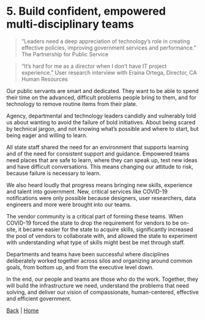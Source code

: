 # 5. Build confident, empowered multi-disciplinary teams

>“Leaders need a deep appreciation of technology’s role in creating effective policies, improving government services and performance.”
The Partnership for Public Service

>“It’s hard for me as a director when I don’t have IT project experience.”
User research interview with Eraina Ortega, Director, CA Human Resources

Our public servants are smart and dedicated. They want to be able to spend their time on the advanced, difficult problems people bring to them, and for technology to remove routine items from their plate. 

Agency, departmental and technology leaders candidly and vulnerably told us about wanting to avoid the failure of bold initiatives. About being scared by technical jargon, and not knowing what’s possible and where to start, but being eager and willing to learn. 

All state staff shared the need for an environment that supports learning and of the need for consistent support and guidance. Empowered teams need places that are safe to learn, where they can speak up, test new ideas and have difficult conversations. This means changing our attitude to risk, because failure is necessary to learn. 

We also heard loudly that progress means bringing new skills, experience and talent into government. New, critical services like COVID-19 notifications were only possible because designers, user researchers, data engineers and more were brought into our teams.

The vendor community is a critical part of forming these teams. When COVID-19 forced the state to drop the requirement for vendors to be on-site, it became easier for the state to acquire skills, significantly increased the pool of vendors to collaborate with, and allowed the state to experiment with understanding what type of skills might best be met through staff. 

Departments and teams have been successful where disciplines deliberately worked together across silos and organizing around common goals, from bottom up, and from the executive level down. 

In the end, our people and teams are those who do the work. Together, they will build the infrastructure we need, understand the problems that need solving, and deliver our vision of compassionate, human-centered, effective and efficient government.

[Back](./four.html) | [Home](./index.html)
